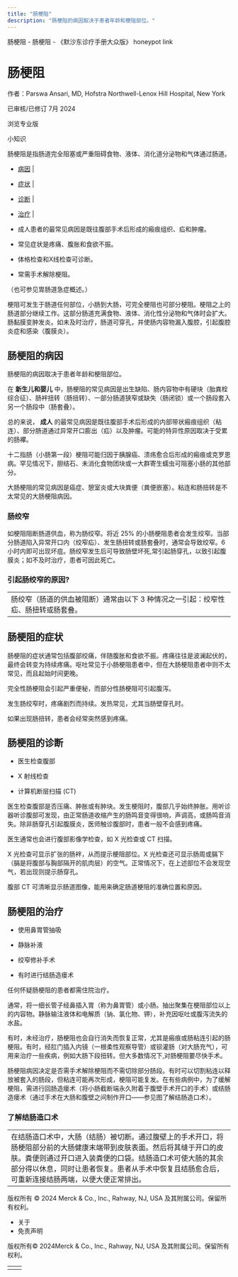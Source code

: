 ```yaml
---
title: "肠梗阻"
description: "肠梗阻的病因取决于患者年龄和梗阻部位。"
---
```


﻿肠梗阻 \- 肠梗阻 \- 《默沙东诊疗手册大众版》 honeypot link

# 肠梗阻

作者：Parswa Ansari, MD, Hofstra Northwell-Lenox Hill Hospital, New York

已审核/已修订 7月 2024

浏览专业版

小知识

肠梗阻是指肠道完全阻塞或严重阻碍食物、液体、消化道分泌物和气体通过肠道。

- [病因](#病因_v758153_zh) \|
- [症状](#症状_v758185_zh) \|
- [诊断](#诊断_v25244584_zh) \|
- [治疗](#治疗_v758193_zh) \|

- 成人患者的最常见病因是既往腹部手术后形成的瘢痕组织、疝和肿瘤。

- 常见症状是疼痛、腹胀和食欲不振。

- 体格检查和X线检查可诊断。

- 常需手术解除梗阻。


（也可参见胃肠道急症概述。）

梗阻可发生于肠道任何部位，小肠到大肠，可完全梗阻也可部分梗阻。梗阻之上的肠道部分继续工作。这部分肠道充满食物、液体、消化性分泌物和气体时会扩大。肠黏膜变肿发炎。如未及时治疗，肠道可穿孔，并使肠内容物漏入腹腔，引起腹腔炎症和感染（腹膜炎）。

## 肠梗阻的病因

肠梗阻的病因取决于患者年龄和梗阻部位。

在 **新生儿和婴儿** 中，肠梗阻的常见病因是出生缺陷、肠内容物中有硬块（胎粪栓综合征）、肠袢扭转（肠扭转）、一部分肠道狭窄或缺失（肠闭锁）或一个肠段套入另一个肠段中（肠套叠）。

总的来说， **成人** 的最常见病因是既往腹部手术后形成的内部带状瘢痕组织（粘连）、部分肠道通过异常开口膨出（疝）以及肿瘤。可能的特异性原因取决于受累的肠襻。

十二指肠（小肠第一段）梗阻可能归因于胰腺癌、溃疡愈合后形成的瘢痕或克罗恩病。罕见情况下，胆结石、未消化食物团块或一大群寄生蠕虫可阻塞小肠的其他部分。

大肠梗阻的常见病因是癌症、憩室炎或大块粪便（粪便嵌塞）。粘连和肠扭转是不太常见的大肠梗阻病因。

### 肠绞窄

如梗阻阻断肠道供血，称为肠绞窄。将近 25% 的小肠梗阻患者会发生绞窄。当部分肠道陷入异常开口内（绞窄疝）、发生肠扭转或肠套叠时，通常会导致绞窄。6 小时内即可出现坏疽。肠绞窄发生后可导致肠壁坏死,常引起肠穿孔，以致引起腹膜炎；如不及时治疗，患者可因此死亡。

### 引起肠绞窄的原因?

|     |
| --- |
| 肠绞窄（肠道的供血被阻断）通常由以下 3 种情况之一引起：绞窄性疝、肠扭转或肠套叠。<br> |

## 肠梗阻的症状

肠梗阻的症状通常包括腹部绞痛，伴随腹胀和食欲不振。疼痛往往是波澜起伏的，最终会转变为持续疼痛。呕吐常见于小肠梗阻患者中，但在大肠梗阻患者中则不太常见，而且起始时间更晚。

完全性肠梗阻会引起严重便秘，而部分性肠梗阻可引起腹泻。

发生肠绞窄时，疼痛剧烈而持续。发热常见，尤其当肠壁穿孔时。

如果出现肠扭转，患者会经常突然感到疼痛。

## 肠梗阻的诊断

- 医生检查腹部

- X 射线检查

- 计算机断层扫描 (CT)


医生检查腹部是否压痛、肿胀或有肿块。发生梗阻时，腹部几乎始终肿胀。用听诊器听诊腹部可发现，由正常肠道收缩产生的肠鸣音变得很响，声调高，或肠鸣音消失。除非肠穿孔引起腹膜炎，医师触诊腹部时，患者一般不会感到疼痛。

医生通常也会进行腹部影像学检查，如 X 光检查或 CT 扫描。

X 光检查可显示扩张的肠袢，从而提示梗阻部位。X 光检查还可显示肠周或膈下（膈是将腹部与胸部隔开的肌肉层）的空气。正常情况下，在上述部位不会发现空气，若出现则提示肠穿孔。

腹部 CT 可清晰显示肠道图像，能用来确定肠道梗阻的准确位置和原因。

## 肠梗阻的治疗

- 使用鼻胃管抽吸

- 静脉补液

- 绞窄修补手术

- 有时进行结肠造瘘术


任何怀疑肠梗阻的患者都需住院治疗。

通常，将一细长管子经鼻插入胃（称为鼻胃管）或小肠。抽出聚集在梗阻部位以上的内容物。静脉输注液体和电解质（钠、氯化物、钾），补充因呕吐或腹泻流失的水盐。

有时，未经治疗，肠梗阻也会自行消失而恢复正常，尤其是瘢痕或肠粘连引起的肠梗阻。有时，经肛门插入内镜（一根柔性观察导管）或钡灌肠（对大肠充气），可用来治疗一些疾病，例如大肠下段扭转。但大多数情况下,对肠梗阻要尽快手术。

肠梗阻病因决定是否需手术解除梗阻而不需切除部分肠段。有时可以切割粘连以释放被套入的肠段，但粘连可能再次形成，梗阻可能复发。在有些病例中，为了缓解梗阻，需进行回肠造瘘术（将小肠截断端永久附着于腹壁手术开口的手术）或结肠造瘘术（通过手术在大肠和腹壁之间制作开口——参见图了解结肠造口术）。

### 了解结肠造口术

|     |
| --- |
| 在结肠造口术中，大肠（结肠）被切断。通过腹壁上的手术开口，将肠梗阻部分前的大肠健康末端带到皮肤表面。然后将其缝于开口的皮肤。粪便则通过开口进入装粪便的口袋。结肠造口术可使大肠的其余部分得以休息，同时让患者恢复。患者从手术中恢复且结肠愈合后，可重新连接结肠两端，以便大便正常排出。<br> |



版权所有 © 2024
Merck & Co., Inc., Rahway, NJ, USA 及其附属公司。保留所有权利。

- 关于
- 免责声明

版权所有© 2024Merck & Co., Inc., Rahway, NJ, USA 及其附属公司。保留所有权利。

|     |     |
| --- | --- |
|  |  |